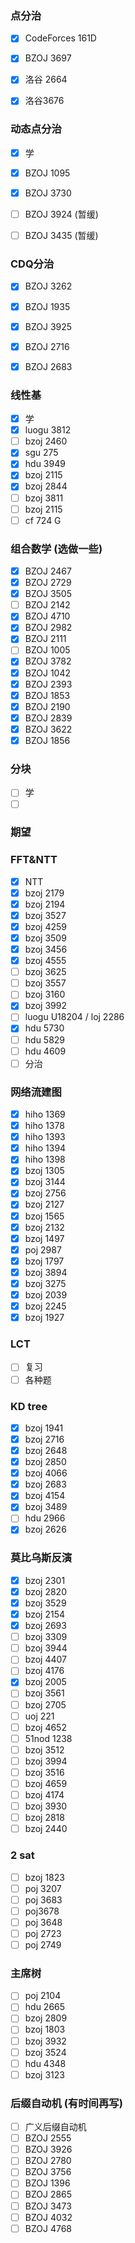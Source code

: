 ### 点分治

- [x] CodeForces 161D


- [x] BZOJ 3697
- [x] 洛谷 2664
- [x] 洛谷3676

### 动态点分治

- [x] 学

- [x] BZOJ 1095

- [x] BZOJ 3730

- [ ] BZOJ 3924 (暂缓)

- [ ] BZOJ 3435  (暂缓)

### CDQ分治

- [x] BZOJ 3262
- [x] BZOJ 1935
- [x] BZOJ 3925
- [x] BZOJ 2716
- [x] BZOJ 2683


### 线性基

- [x] 学
- [x] luogu 3812
- [ ] bzoj 2460
- [x] sgu 275
- [x] hdu 3949
- [x] bzoj 2115
- [x] bzoj 2844
- [ ] bzoj 3811
- [ ] bzoj 2115
- [ ] cf 724 G

### 组合数学 (选做一些)

- [x] BZOJ 2467
- [x] BZOJ  2729
- [x] BZOJ 3505
- [ ] BZOJ 2142
- [x] BZOJ 4710
- [x] BZOJ 2982
- [x] BZOJ 2111
- [ ] BZOJ 1005
- [x] BZOJ 3782
- [x] BZOJ 1042
- [x] BZOJ 2393
- [x] BZOJ 1853
- [x] BZOJ 2190
- [x] BZOJ 2839
- [x] BZOJ 3622
- [x] BZOJ 1856

### 分块

- [ ] 学
- [ ] ​
### 期望​

### FFT&NTT

- [x] NTT
- [x] bzoj 2179
- [x] bzoj 2194
- [x] bzoj 3527
- [x] bzoj 4259
- [x] bzoj 3509
- [x] bzoj 3456
- [x] bzoj 4555
- [ ] bzoj 3625
- [ ] bzoj 3557
- [ ] bzoj 3160
- [x] bzoj 3992
- [ ] luogu U18204 / loj 2286
- [x] hdu 5730
- [ ] hdu 5829
- [ ] hdu 4609
- [ ] 分治

### 网络流建图  

- [x] hiho 1369
- [x] hiho 1378
- [x] hiho 1393
- [x] hiho 1394
- [x] hiho 1398
- [x] bzoj 1305
- [x] bzoj 3144
- [x] bzoj 2756
- [x] bzoj 2127
- [x] bzoj 1565
- [x] bzoj 2132
- [x] bzoj 1497
- [x] poj 2987
- [x] bzoj 1797
- [x] bzoj 3894
- [x] bzoj 3275
- [x] bzoj 2039
- [x] bzoj 2245
- [x] bzoj 1927

### LCT

- [ ] 复习
- [ ] 各种题

### KD tree

- [x] bzoj 1941
- [x] bzoj 2716
- [x] bzoj 2648
- [x] bzoj 2850
- [x] bzoj 4066
- [x] bzoj 2683
- [x] bzoj 4154
- [x] bzoj 3489
- [ ] hdu 2966
- [x] bzoj 2626

### 莫比乌斯反演

- [x] bzoj 2301
- [x] bzoj 2820
- [x] bzoj 3529
- [x] bzoj 2154
- [x] bzoj 2693
- [ ] bzoj 3309
- [ ] bzoj 3944
- [ ] bzoj 4407
- [ ] bzoj 4176
- [x] bzoj 2005
- [ ] bzoj 3561
- [ ] bzoj 2705
- [ ] uoj 221
- [ ] bzoj 4652
- [ ] 51nod 1238
- [ ] bzoj 3512
- [ ] bzoj 3994
- [ ] bzoj 3516
- [ ] bzoj 4659
- [ ] bzoj 4174
- [ ] bzoj 3930
- [ ] bzoj 2818
- [ ] bzoj 2440

### 2 sat

- [ ] bzoj 1823
- [ ] poj 3207
- [ ] poj 3683
- [ ] poj3678
- [ ] poj 3648
- [ ] poj 2723
- [ ] poj 2749

### 主席树

- [ ] poj 2104
- [ ] hdu 2665
- [ ] bzoj 2809
- [ ] bzoj 1803
- [ ] bzoj 3932
- [ ] bzoj 3524
- [ ] hdu 4348
- [ ] bzoj 3123

### 后缀自动机 (有时间再写)

- [ ] 广义后缀自动机
- [ ] BZOJ 2555
- [ ] BZOJ 3926
- [ ] BZOJ 2780
- [ ] BZOJ 3756
- [ ] BZOJ 1396
- [ ] BZOJ 2865
- [ ] BZOJ 3473
- [ ] BZOJ 4032
- [ ] BZOJ 4768
